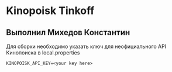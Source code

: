 # Kinopoisk Tinkoff

## Выполнил Михедов Константин

Для сборки необходимо указать ключ для
неофициального API Кинопоиска в local.properties

```
KINOPOISK_API_KEY=<your key here>
```


